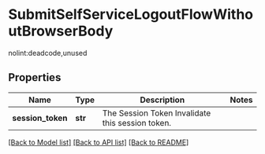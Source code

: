 # SubmitSelfServiceLogoutFlowWithoutBrowserBody

nolint:deadcode,unused

## Properties
Name | Type | Description | Notes
------------ | ------------- | ------------- | -------------
**session_token** | **str** | The Session Token  Invalidate this session token. | 

[[Back to Model list]](../README.md#documentation-for-models) [[Back to API list]](../README.md#documentation-for-api-endpoints) [[Back to README]](../README.md)


